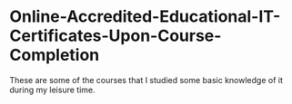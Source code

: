 # Online-Accredited-Educational-IT-Certificates-Upon-Course-Completion

These are some of the courses that I studied some basic knowledge of it during my leisure time.

